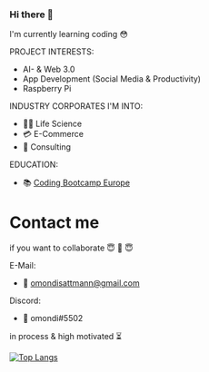 ### Hi there 👋

I'm currently learning coding  😳





PROJECT INTERESTS:
-  AI- & Web 3.0 
-  App Development (Social Media & Productivity)
-  Raspberry Pi 

 

 INDUSTRY CORPORATES I'M INTO:
  - 👨‍🔬 Life Science 
  - 💳 E-Commerce
  - 💬 Consulting





EDUCATION: 
  - 📚 [Coding Bootcamp Europe](https://www.coding-bootcamps.eu) 

# Contact me

if you want to collaborate 😇 🤝 😇 

E-Mail:
- 📧 omondisattmann@gmail.com

Discord:
- 👾 omondi#5502


in process & high motivated ⏳

[![Top Langs](https://github-readme-stats.vercel.app/api/top-langs/?username=anuraghazra)](https://github.com/anuraghazra/github-readme-stats)

<!--
**omondi96/omondi96** is a ✨ _special_ ✨ repository because its `README.md` (this file) appears on your GitHub profile.


-->
